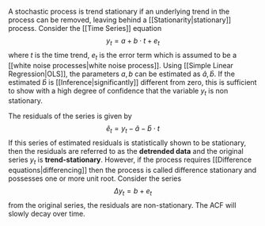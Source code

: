 A stochastic process is trend stationary if an underlying trend in the process can be removed, leaving behind a [[Stationarity|stationary]] process. Consider the [[Time Series]] equation $$y_t=a+b\cdot t+e_t$$where $t$ is the time trend, $e_t$ is the error term which is assumed to be a [[white noise processes|white noise process]].
Using [[Simple Linear Regression|OLS]], the parameters $a, b$ can be estimated as $\hat a, \hat b$. If the estimated $\hat b$ is [[Inference|significantly]] different from zero, this is sufficient to show with a high degree of confidence that the variable $y_t$ is non stationary. 

The residuals of the series is given by $$\hat e_t=y_t-\hat a-\hat b\cdot t$$If this series of estimated residuals is statistically shown to be stationary, then the residuals are referred to as the **detrended data** and the original series $y_t$ is **trend-stationary**. However, if the process requires [[Difference equations|differencing]] then the process is called difference stationary and possesses one or more unit root. Consider the series $$\Delta y_t=b+e_t$$from the original series, the residuals are non-stationary. The ACF will slowly decay over time. 

